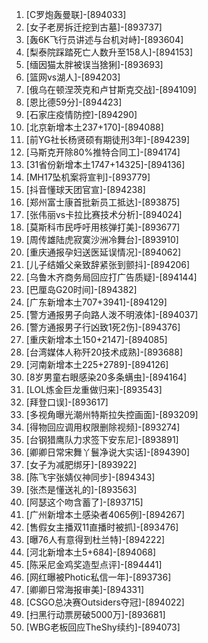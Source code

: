 
1. [C罗炮轰曼联]-[894033]
1. [女子老房拆迁挖到古墓]-[893737]
1. [轰6K飞行员讲述与台机对峙]-[893604]
1. [梨泰院踩踏死亡人数升至158人]-[894153]
1. [缅因猫太胖被误当猞猁]-[893693]
1. [篮网vs湖人]-[894203]
1. [俄乌在顿涅茨克和卢甘斯克交战]-[894109]
1. [恩比德59分]-[894423]
1. [石家庄疫情防控]-[894290]
1. [北京新增本土237+170]-[894088]
1. [前YG社长杨贤硕有期徒刑3年]-[894239]
1. [马斯克开除80%推特合同工]-[894174]
1. [31省份新增本土1747+14325]-[894136]
1. [MH17坠机案将宣判]-[893779]
1. [抖音懂球天团官宣]-[894238]
1. [郑州富士康首批新员工抵达]-[893875]
1. [张伟丽vs卡拉比赛技术分析]-[894024]
1. [莫斯科市民呼吁用核弹打美]-[893677]
1. [周传雄陆虎寂寞沙洲冷舞台]-[893910]
1. [重庆通报孕妇送医延误情况]-[894062]
1. [儿子结婚父亲致辞紧张到颤抖]-[894206]
1. [乌鲁木齐商务局回应打广告质疑]-[894144]
1. [巴厘岛G20时间]-[894382]
1. [广东新增本土707+3941]-[894129]
1. [警方通报男子向路人泼不明液体]-[894037]
1. [警方通报男子行凶致1死2伤]-[894376]
1. [重庆新增本土150+2147]-[894085]
1. [台湾媒体人称歼20技术成熟]-[893688]
1. [河南新增本土225+2789]-[894126]
1. [8岁男童右眼感染20多条螨虫]-[894164]
1. [LOL炼金巨龙重做归来]-[893543]
1. [拜登口误]-[893617]
1. [多视角曝光潮州特斯拉失控画面]-[893209]
1. [得物回应调用权限删除视频]-[893274]
1. [台钢猎鹰队力求签下安东尼]-[893891]
1. [卿卿日常宋舞丫鬟净说大实话]-[894390]
1. [女子为减肥绑牙]-[893922]
1. [陈飞宇张婧仪神同步]-[894343]
1. [张杰是懂送礼的]-[893563]
1. [阿瑟这个吻含蓄了]-[893715]
1. [广州新增本土感染者4065例]-[894267]
1. [售假女主播双11直播时被抓]-[893476]
1. [曝76人有意得到杜兰特]-[894222]
1. [河北新增本土5+684]-[894068]
1. [陈采尼金鸡奖造型点评]-[894441]
1. [网红曝被Photic私信一年]-[893736]
1. [卿卿日常海报审美]-[894331]
1. [CSGO总决赛Outsiders夺冠]-[894022]
1. [扫黑行动票房破5000万]-[893681]
1. [WBG老板回应TheShy续约]-[894073]